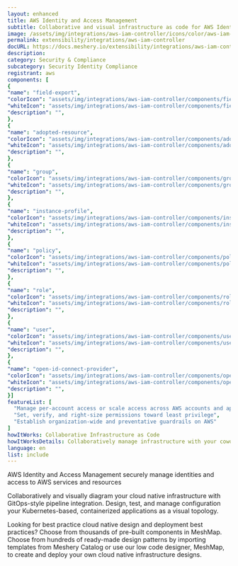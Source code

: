 ```yaml
---
layout: enhanced
title: AWS Identity and Access Management
subtitle: Collaborative and visual infrastructure as code for AWS Identity and Access Management
image: /assets/img/integrations/aws-iam-controller/icons/color/aws-iam-controller-color.svg
permalink: extensibility/integrations/aws-iam-controller
docURL: https://docs.meshery.io/extensibility/integrations/aws-iam-controller
description: 
category: Security & Compliance
subcategory: Security Identity Compliance
registrant: aws
components: [
{
"name": "field-export",
"colorIcon": "assets/img/integrations/aws-iam-controller/components/field-export/icons/color/field-export-color.svg",
"whiteIcon": "assets/img/integrations/aws-iam-controller/components/field-export/icons/white/field-export-white.svg",
"description": "",
},
{
"name": "adopted-resource",
"colorIcon": "assets/img/integrations/aws-iam-controller/components/adopted-resource/icons/color/adopted-resource-color.svg",
"whiteIcon": "assets/img/integrations/aws-iam-controller/components/adopted-resource/icons/white/adopted-resource-white.svg",
"description": "",
},
{
"name": "group",
"colorIcon": "assets/img/integrations/aws-iam-controller/components/group/icons/color/group-color.svg",
"whiteIcon": "assets/img/integrations/aws-iam-controller/components/group/icons/white/group-white.svg",
"description": "",
},
{
"name": "instance-profile",
"colorIcon": "assets/img/integrations/aws-iam-controller/components/instance-profile/icons/color/instance-profile-color.svg",
"whiteIcon": "assets/img/integrations/aws-iam-controller/components/instance-profile/icons/white/instance-profile-white.svg",
"description": "",
},
{
"name": "policy",
"colorIcon": "assets/img/integrations/aws-iam-controller/components/policy/icons/color/policy-color.svg",
"whiteIcon": "assets/img/integrations/aws-iam-controller/components/policy/icons/white/policy-white.svg",
"description": "",
},
{
"name": "role",
"colorIcon": "assets/img/integrations/aws-iam-controller/components/role/icons/color/role-color.svg",
"whiteIcon": "assets/img/integrations/aws-iam-controller/components/role/icons/white/role-white.svg",
"description": "",
},
{
"name": "user",
"colorIcon": "assets/img/integrations/aws-iam-controller/components/user/icons/color/user-color.svg",
"whiteIcon": "assets/img/integrations/aws-iam-controller/components/user/icons/white/user-white.svg",
"description": "",
},
{
"name": "open-id-connect-provider",
"colorIcon": "assets/img/integrations/aws-iam-controller/components/open-id-connect-provider/icons/color/open-id-connect-provider-color.svg",
"whiteIcon": "assets/img/integrations/aws-iam-controller/components/open-id-connect-provider/icons/white/open-id-connect-provider-white.svg",
"description": "",
}]
featureList: [
  "Manage per-account access or scale access across AWS accounts and applications",
  "Set, verify, and right-size permissions toward least privilege",
  "Establish organization-wide and preventative guardrails on AWS"
]
howItWorks: Collaborative Infrastructure as Code
howItWorksDetails: Collaboratively manage infrastructure with your coworkers synchronously sharing the same designs.
language: en
list: include
---
```

<p>
AWS Identity and Access Management securely manage identities and access to AWS services and resources
</p>
<p>
    Collaboratively and visually diagram your cloud native infrastructure with GitOps-style pipeline integration. Design, test, and manage configuration your Kubernetes-based, containerized applications as a visual topology.
</p>
<p>
    Looking for best practice cloud native design and deployment best practices? Choose from thousands of pre-built components in MeshMap. Choose from hundreds of ready-made design patterns by importing templates from Meshery Catalog or use our low code designer, MeshMap, to create and deploy your own cloud native infrastructure designs.
</p>
